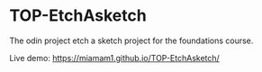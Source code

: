# TOP-EtchAsketch
The odin project etch a sketch project for the foundations course. 




Live demo: https://miamam1.github.io/TOP-EtchAsketch/
